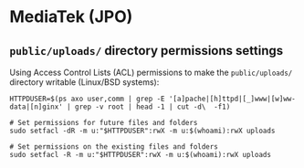 # MediaTek (JPO)

## `public/uploads/` directory permissions settings

Using Access Control Lists (ACL) permissions to make the `public/uploads/` directory writable (Linux/BSD systems):
```shell
HTTPDUSER=$(ps axo user,comm | grep -E '[a]pache|[h]ttpd|[_]www|[w]ww-data|[n]ginx' | grep -v root | head -1 | cut -d\  -f1)

# Set permissions for future files and folders
sudo setfacl -dR -m u:"$HTTPDUSER":rwX -m u:$(whoami):rwX uploads

# Set permissions on the existing files and folders
sudo setfacl -R -m u:"$HTTPDUSER":rwX -m u:$(whoami):rwX uploads
```